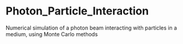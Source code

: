 # Photon_Particle_Interaction
Numerical simulation of a photon beam interacting with particles in a medium, using Monte Carlo methods
